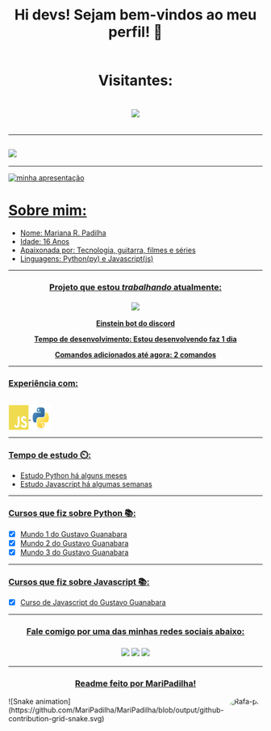 <h1 align="center"
    <p>
Hi devs! Sejam bem-vindos ao meu perfil! 👋
<br>
<br>
<p align="center">Visitantes:</p>
<p align="center"><img align="center"src="https://profile-counter.glitch.me/MariPadilha/count.svg"/></p>
   </p><hr>
   
</h1>
   <div align="left">
  <a href="https://github.com/MariPadilha">
  <img height="200em" src="https://github-readme-stats.vercel.app/api?username=MariPadilha&show_icons=true&theme=tokyonight&include_all_commits=true&count_private=true"/>
</div>
<hr>

![minha apresentação](https://img.shields.io/static/v1?label=SOBRE-MIM&message=GITHUB&color=<COLOR>&style=<STYLE>&logo=<LOGO>)

# Sobre mim:
- Nome: Mariana R. Padilha
- Idade: 16 Anos
- Apaixonada por: Tecnologia, guitarra, filmes e séries
- Linguagens: Python(py) e Javascript(js)
<hr>

<b><h3><p align="center">Projeto que estou *trabalhando* atualmente:</b></h3></p>

<h4 align="center">
    <img src="https://conteudo.imguol.com.br/c/entretenimento/c3/2017/11/24/albert-einstein-1511565360545_v2_3x4.jpg" width="250" heigth="250"/>
    <p>Einstein bot do discord</p>
    <p>Tempo de desenvolvimento: Estou desenvolvendo faz 1 dia</p>
    <p>Comandos adicionados até agora: 2 comandos</p>
<hr>

### Experiência com:
<div style="display: inline_block"><br>
  <img align="center" alt="Mari-Js" height="50" width="40" src="https://raw.githubusercontent.com/devicons/devicon/master/icons/javascript/javascript-plain.svg">
 <img align="center" alt="Mari-Python" height="50" width="40" src="https://raw.githubusercontent.com/devicons/devicon/master/icons/python/python-original.svg">

<hr>

### Tempo de estudo ⏲️:
- Estudo Python há alguns meses
- Estudo Javascript há algumas semanas
<hr>

### Cursos que fiz sobre Python 📚:

- [x] Mundo 1 do Gustavo Guanabara
- [x] Mundo 2 do Gustavo Guanabara
- [x] Mundo 3 do Gustavo Guanabara

<hr>
  
### Cursos que fiz sobre Javascript 📚:

- [x] Curso de Javascript do Gustavo Guanabara
  
<hr>
<h3 align="center">
    <p><u> Fale comigo por uma das minhas redes sociais abaixo: </u></p>
</h3>
<h3 align="center">
<div> 
  <a href="https://instagram.com/mari_rodrigues.of" target="_blank"><img src="https://img.shields.io/badge/-Instagram-%23E4405F?style=for-the-badge&logo=instagram&logoColor=white" target="_blank"></a>
 <a href="https://discord.gg/wagxzStdcR" target="_blank"><img src="https://img.shields.io/badge/Discord-7289DA?style=for-the-badge&logo=discord&logoColor=white" target="_blank"></a> 
  <a href = "mailto:contatomari.475620@gmail.com"><img src="https://img.shields.io/badge/-Gmail-%23333?style=for-the-badge&logo=gmail&logoColor=white" target="_blank"></a>
</h3>
</div>
<hr>
<h3 align="center">
    <p><u> Readme feito por MariPadilha! </u></p>
</h3>
<div>
    <img align="right" alt="Rafa-pic" height="150" style="border-radius:50px;" src="https://user-images.githubusercontent.com/87348445/171984120-45e3f2fc-32ad-4cd2-8a82-27d6a0becd7a.gif?width=676&height=676">
</div>
![Snake animation](https://github.com/MariPadilha/MariPadilha/blob/output/github-contribution-grid-snake.svg)


